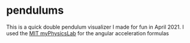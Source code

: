 # pendulums

This is a quick double pendulum visualizer I made for fun in April 2021. I used the [MIT myPhysicsLab](https://web.mit.edu/jorloff/www/chaosTalk/double-pendulum/double-pendulum-en.html) for the angular acceleration formulas